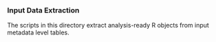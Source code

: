 ### Input Data Extraction

The scripts in this directory extract analysis-ready R objects from input metadata level tables.

